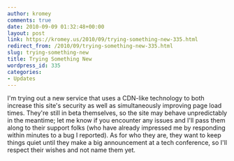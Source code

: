 ```yaml
---
author: kromey
comments: true
date: 2010-09-09 01:32:48+00:00
layout: post
link: https://kromey.us/2010/09/trying-something-new-335.html
redirect_from: /2010/09/trying-something-new-335.html
slug: trying-something-new
title: Trying Something New
wordpress_id: 335
categories:
- Updates
---
```


I'm trying out a new service that uses a CDN-like technology to both increase this site's security as well as simultaneously improving page load times. They're still in beta themselves, so the site may behave unpredictably in the meantime; let me know if you encounter any issues and I'll pass them along to their support folks (who have already impressed me by responding within minutes to a bug I reported). As for who they are, they want to keep things quiet until they make a big announcement at a tech conference, so I'll respect their wishes and not name them yet.
